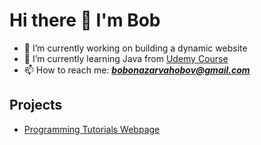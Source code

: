 # Hi there 👋 I'm Bob

- 🔭 I’m currently working on building a dynamic website
- 🌱 I’m currently learning Java from [Udemy Course](https://www.udemy.com/course/java-the-complete-java-developer-course/)
- 📫 How to reach me: ***bobonazarvahobov@gmail.com***

## Projects
- [Programming Tutorials Webpage](https://bobonazarvahobov.github.io/Programming-Tutorials-Website/)


<div align = 'center'>
  
</div>  
  
<!--
**BobonazarVahobov/BobonazarVahobov** is a ✨ _special_ ✨ repository because its `README.md` (this file) appears on your GitHub profile.

Here are some ideas to get you started:

- 🔭 I’m currently working on ...
- 🌱 I’m currently learning ...
- 👯 I’m looking to collaborate on ...
- 🤔 I’m looking for help with ...
- 💬 Ask me about ...
- 📫 How to reach me: ...
- 😄 Pronouns: ...
- ⚡ Fun fact: ...
-->
